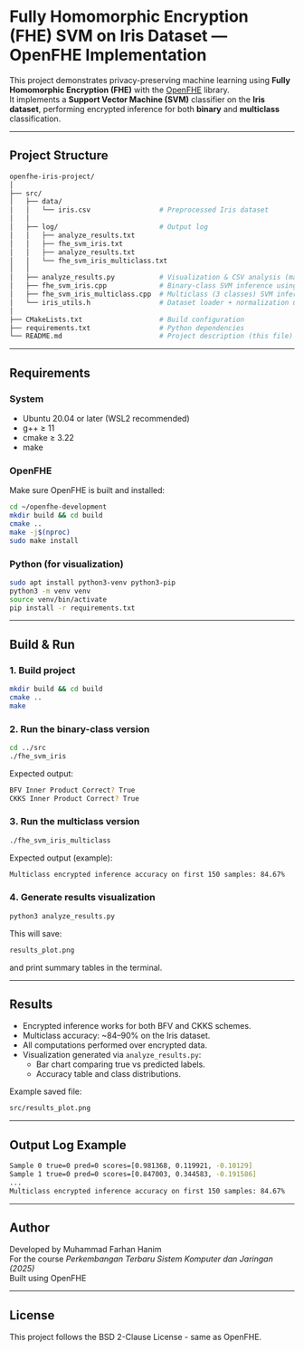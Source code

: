 # Fully Homomorphic Encryption (FHE) SVM on Iris Dataset — OpenFHE Implementation

This project demonstrates privacy-preserving machine learning using **Fully Homomorphic Encryption (FHE)** with the [OpenFHE](https://github.com/openfheorg/openfhe-development) library.  
It implements a **Support Vector Machine (SVM)** classifier on the **Iris dataset**, performing encrypted inference for both **binary** and **multiclass** classification.

---

## Project Structure
```bash
openfhe-iris-project/
│
├── src/
│   ├── data/
│   │   └── iris.csv                 # Preprocessed Iris dataset
│   │
│   ├── log/                         # Output log
│   │   ├── analyze_results.txt 
│   │   ├── fhe_svm_iris.txt  
│   │   ├── analyze_results.txt
│   │   └── fhe_svm_iris_multiclass.txt
│   │
│   ├── analyze_results.py           # Visualization & CSV analysis (matplotlib)
│   ├── fhe_svm_iris.cpp             # Binary-class SVM inference using FHE
│   ├── fhe_svm_iris_multiclass.cpp  # Multiclass (3 classes) SVM inference using FHE
│   └── iris_utils.h                 # Dataset loader + normalization utilities
│
├── CMakeLists.txt                   # Build configuration
├── requirements.txt                 # Python dependencies
└── README.md                        # Project description (this file)
```
---

## Requirements

### System
- Ubuntu 20.04 or later (WSL2 recommended)
- g++ ≥ 11  
- cmake ≥ 3.22  
- make

### OpenFHE
Make sure OpenFHE is built and installed:
```bash
cd ~/openfhe-development
mkdir build && cd build
cmake ..
make -j$(nproc)
sudo make install
```

### Python (for visualization)
```bash
sudo apt install python3-venv python3-pip
python3 -m venv venv
source venv/bin/activate
pip install -r requirements.txt
```

---

## Build & Run

### 1️. Build project
```bash
mkdir build && cd build
cmake ..
make
```
### 2️. Run the binary-class version
```bash
cd ../src
./fhe_svm_iris
```
Expected output:
```bash
BFV Inner Product Correct? True
CKKS Inner Product Correct? True
```
### 3️. Run the multiclass version
```bash
./fhe_svm_iris_multiclass
```

Expected output (example):
```bash
Multiclass encrypted inference accuracy on first 150 samples: 84.67%
```

### 4️. Generate results visualization
```bash
python3 analyze_results.py
```

This will save:
```bash
results_plot.png
```
and print summary tables in the terminal.

---

## Results

- Encrypted inference works for both BFV and CKKS schemes.  
- Multiclass accuracy: ~84–90% on the Iris dataset.  
- All computations performed over encrypted data.  
- Visualization generated via `analyze_results.py`:
  - Bar chart comparing true vs predicted labels.
  - Accuracy table and class distributions.

Example saved file:
```bash
src/results_plot.png
```

---

## Output Log Example
```bash
Sample 0 true=0 pred=0 scores=[0.981368, 0.119921, -0.10129]
Sample 1 true=0 pred=0 scores=[0.847003, 0.344583, -0.191586]
...
Multiclass encrypted inference accuracy on first 150 samples: 84.67%
```

---

## Author
Developed by Muhammad Farhan Hanim  
For the course *Perkembangan Terbaru Sistem Komputer dan Jaringan (2025)*  
Built using OpenFHE

---

## License
This project follows the BSD 2-Clause License - same as OpenFHE.

